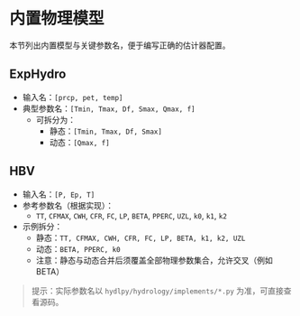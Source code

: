 # 内置物理模型

本节列出内置模型与关键参数名，便于编写正确的估计器配置。

## ExpHydro
- 输入名：`[prcp, pet, temp]`
- 典型参数名：`[Tmin, Tmax, Df, Smax, Qmax, f]`
  - 可拆分为：
    - 静态：`[Tmin, Tmax, Df, Smax]`
    - 动态：`[Qmax, f]`

## HBV
- 输入名：`[P, Ep, T]`
- 参考参数名（根据实现）：
  - `TT`, `CFMAX`, `CWH`, `CFR`, `FC`, `LP`, `BETA`, `PPERC`, `UZL`, `k0`, `k1`, `k2`
- 示例拆分：
  - 静态：`TT, CFMAX, CWH, CFR, FC, LP, BETA, k1, k2, UZL`
  - 动态：`BETA, PPERC, k0`
  - 注意：静态与动态合并后须覆盖全部物理参数集合，允许交叉（例如 BETA）

> 提示：实际参数名以 `hydlpy/hydrology/implements/*.py` 为准，可直接查看源码。
